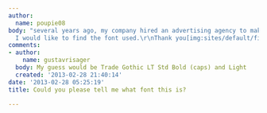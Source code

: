 ```yaml
---
author:
  name: poupie08
body: "several years ago, my company hired an advertising agency to make a folder.
  I would like to find the font used.\r\nThank you[img:sites/default/files/old-images/font_4264.jpg]"
comments:
- author:
    name: gustavrisager
  body: My guess would be Trade Gothic LT Std Bold (caps) and Light
  created: '2013-02-28 21:40:14'
date: '2013-02-28 05:25:19'
title: Could you please tell me what font this is?

---
```

